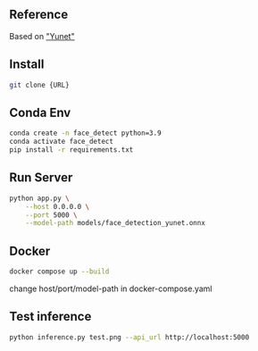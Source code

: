 
## Reference

Based on ["Yunet"](https://opencv.org/blog/opencv-face-detection-cascade-classifier-vs-yunet/)

## Install

```bash
git clone {URL}
```

## Conda Env

```bash
conda create -n face_detect python=3.9
conda activate face_detect
pip install -r requirements.txt

```

## Run Server

```bash
python app.py \
    --host 0.0.0.0 \
    --port 5000 \
    --model-path models/face_detection_yunet.onnx
```

## Docker 

```bash
docker compose up --build
```
change host/port/model-path in docker-compose.yaml

## Test inference

```bash
python inference.py test.png --api_url http://localhost:5000
```
